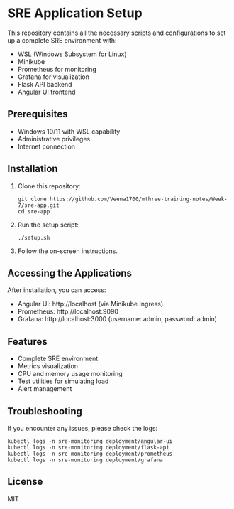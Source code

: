 # SRE Application Setup

This repository contains all the necessary scripts and configurations to set up a complete SRE environment with:

- WSL (Windows Subsystem for Linux)
- Minikube
- Prometheus for monitoring
- Grafana for visualization
- Flask API backend
- Angular UI frontend

## Prerequisites

- Windows 10/11 with WSL capability
- Administrative privileges
- Internet connection

## Installation

1. Clone this repository:
   ```
   git clone https://github.com/Veena1700/mthree-training-notes/Week-7/sre-app.git
   cd sre-app
   ```

2. Run the setup script:
   ```
   ./setup.sh
   ```

3. Follow the on-screen instructions.

## Accessing the Applications

After installation, you can access:

- Angular UI: http://localhost (via Minikube Ingress)
- Prometheus: http://localhost:9090
- Grafana: http://localhost:3000 (username: admin, password: admin)

## Features

- Complete SRE environment
- Metrics visualization
- CPU and memory usage monitoring
- Test utilities for simulating load
- Alert management

## Troubleshooting

If you encounter any issues, please check the logs:

```
kubectl logs -n sre-monitoring deployment/angular-ui
kubectl logs -n sre-monitoring deployment/flask-api
kubectl logs -n sre-monitoring deployment/prometheus
kubectl logs -n sre-monitoring deployment/grafana
```

## License

MIT
